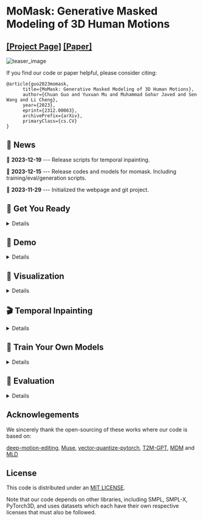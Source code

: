 # MoMask: Generative Masked Modeling of 3D Human Motions
## [[Project Page]](https://ericguo5513.github.io/momask) [[Paper]](https://arxiv.org/abs/2312.00063)
![teaser_image](https://ericguo5513.github.io/momask/static/images/teaser.png)

If you find our code or paper helpful, please consider citing:
```
@article{guo2023momask,
      title={MoMask: Generative Masked Modeling of 3D Human Motions}, 
      author={Chuan Guo and Yuxuan Mu and Muhammad Gohar Javed and Sen Wang and Li Cheng},
      year={2023},
      eprint={2312.00063},
      archivePrefix={arXiv},
      primaryClass={cs.CV}
}
```

## :postbox: News
📢 **2023-12-19** --- Release scripts for temporal inpainting.

📢 **2023-12-15** --- Release codes and models for momask. Including training/eval/generation scripts.

📢 **2023-11-29** --- Initialized the webpage and git project.  


## :round_pushpin: Get You Ready

<details>
  
### 1. Conda Environment
```
conda env create -f environment.yml
conda activate momask
pip install git+https://github.com/openai/CLIP.git
```
We test our code on Python 3.7.13 and PyTorch 1.7.1


### 2. Models and Dependencies

#### Download Pre-trained Models
```
bash prepare/download_models.sh
```

#### Download Evaluation Models and Gloves
For evaluation only.
```
bash prepare/download_evaluator.sh
bash prepare/download_glove.sh
```

#### Troubleshooting
To address the download error related to gdown: "Cannot retrieve the public link of the file. You may need to change the permission to 'Anyone with the link', or have had many accesses". A potential solution is to run `pip install --upgrade --no-cache-dir gdown`, as suggested on https://github.com/wkentaro/gdown/issues/43. This should help resolve the issue.

#### (Optional) Download Mannually
Visit [[Google Drive]](https://drive.google.com/drive/folders/1b3GnAbERH8jAoO5mdWgZhyxHB73n23sK?usp=drive_link) to download the models and evaluators mannually.

### 3. Get Data

You have two options here:
* **Skip getting data**, if you just want to generate motions using *own* descriptions.
* **Get full data**, if you want to *re-train* and *evaluate* the model.

**(a). Full data (text + motion)**

**HumanML3D** - Follow the instruction in [HumanML3D](https://github.com/EricGuo5513/HumanML3D.git), then copy the result dataset to our repository:
```
cp -r ../HumanML3D/HumanML3D ./dataset/HumanML3D
```
**KIT**-Download from [HumanML3D](https://github.com/EricGuo5513/HumanML3D.git), then place result in `./dataset/KIT-ML`

#### 

</details>

## :rocket: Demo
<details>

### (a) Generate from a single prompt
```
python gen_t2m.py --gpu_id 1 --ext exp1 --text_prompt "A person is running on a treadmill."
```
### (b) Generate from a prompt file
An example of prompt file is given in `./assets/text_prompt.txt`. Please follow the format of `<text description>#<motion length>` at each line. Motion length indicates the number of poses, which must be integeter and will be rounded by 4. In our work, motion is in 20 fps.

If you write `<text description>#NA`, our model will determine a length. Note once there is **one** NA, all the others will be **NA** automatically.

```
python gen_t2m.py --gpu_id 1 --ext exp2 --text_path ./assets/text_prompt.txt
```


A few more parameters you may be interested:
* `--repeat_times`: number of replications for generation, default `1`.
* `--motion_length`: specify the number of poses for generation, only applicable in (a).

The output files are stored under folder `./generation/<ext>/`. They are
* `numpy files`: generated motions with shape of (nframe, 22, 3), under subfolder `./joints`.
* `video files`: stick figure animation in mp4 format, under subfolder `./animation`.
* `bvh files`: bvh files of the generated motion, under subfolder `./animation`.

We also apply naive foot ik to the generated motions, see files with suffix `_ik`. It sometimes works well, but sometimes will fail.
  
</details>

## :dancers: Visualization
<details>

All the animations are manually rendered in blender. We use the characters from [mixamo](https://www.mixamo.com/#/). You need to download the characters in T-Pose with skeleton.

### Retargeting
For retargeting, we found rokoko usually leads to large error on foot. On the other hand, [keemap.rig.transfer](https://github.com/nkeeline/Keemap-Blender-Rig-ReTargeting-Addon/releases) shows more precise retargetting. You could watch the [tutorial](https://www.youtube.com/watch?v=EG-VCMkVpxg) here.

Following these steps:
* Download keemap.rig.transfer from the github, and install it in blender.
* Import both the motion files (.bvh) and character files (.fbx) in blender.
* `Shift + Select` the both source and target skeleton. (Do not need to be Rest Position)
* Switch to `Pose Mode`, then unfold the `KeeMapRig` tool at the top-right corner of the view window.
* Load and read the bone mapping file `./assets/mapping.json`(or `mapping6.json` if it doesn't work). This file is manually made by us. It works for most characters in mixamo. You could make your own.
* Adjust the `Number of Samples`, `Source Rig`, `Destination Rig Name`.
* Clik `Transfer Animation from Source Destination`, wait a few seconds.

We didn't tried other retargetting tools. Welcome to comment if you find others are more useful.

### Scene

We use this [scene](https://drive.google.com/file/d/1lg62nugD7RTAIz0Q_YP2iZsxpUzzOkT1/view?usp=sharing) for animation.


</details>

## :clapper: Temporal Inpainting
<details>
We conduct mask-based editing in the m-transformer stage, followed by the regeneration of residual tokens for the entire sequence. To load your own motion, provide the path through `--source_motion`. Utilize `-msec` to specify the mask section, supporting either ratio or frame index. For instance, `-msec 0.3,0.6` with `max_motion_length=196` is equivalent to `-msec 59,118`, indicating the editing of the frame section [59, 118]. 

```
python edit_t2m.py --gpu_id 1 --ext exp3 --use_res_model -msec 0.4,0.7 --text_prompt "A man picks something from the ground using his right hand."
```

Note: Presently, the source motion must adhere to the format of a HumanML3D dim-263 feature vector. An example motion vector data from the HumanML3D test set is available in `example_data/000612.npy`. To process your own motion data, you can utilize the `process_file` function from `utils/motion_process.py`.

</details>

## :space_invader: Train Your Own Models
<details>


**Note**: You have to train RVQ **BEFORE** training masked/residual transformers. The latter two can be trained simultaneously.

### Train RVQ
```
python train_vq.py --name rvq_name --gpu_id 1 --dataset_name t2m --batch_size 512 --num_quantizers 6  --max_epoch 500 --quantize_drop_prob 0.2
```

### Train Masked Transformer
```
python train_t2m_transformer.py --name mtrans_name --gpu_id 2 --dataset_name t2m --batch_size 64 --vq_name rvq_name
```

### Train Residual Transformer
```
python train_res_transformer.py --name rtrans_name  --gpu_id 2 --dataset_name t2m --batch_size 64 --vq_name rvq_name --cond_drop_prob 0.2 --share_weight
```

* `--dataset_name`: motion dataset, `t2m` for HumanML3D and `kit` for KIT-ML.  
* `--name`: name your model. This will create to model space as `./checkpoints/<dataset_name>/<name>`
* `--gpu_id`: GPU id.
* `--batch_size`: we use `512` for rvq training. For masked/residual transformer, we use `64` on HumanML3D and `16` for KIT-ML.
* `--num_quantizers`: number of quantization layers, `6` is used in our case.
* `--quantize_drop_prob`: quantization dropout ratio, `0.2` is used.
* `--vq_name`: when training masked/residual transformer, you need to specify the name of rvq model for tokenization.
* `--cond_drop_prob`: condition drop ratio, for classifier-free guidance. `0.2` is used.
* `--share_weight`: whether to share the projection/embedding weights in residual transformer.

All the pre-trained models and intermediate results will be saved in space `./checkpoints/<dataset_name>/<name>`.
</details>

## :book: Evaluation
<details>

### Evaluate RVQ Reconstruction:
HumanML3D:
```
python eval_t2m_vq.py --gpu_id 0 --name rvq_nq6_dc512_nc512_noshare_qdp0.2 --dataset_name t2m --ext rvq_nq6

```
KIT-ML:
```
python eval_t2m_vq.py --gpu_id 0 --name rvq_nq6_dc512_nc512_noshare_qdp0.2_k --dataset_name kit --ext rvq_nq6
```

### Evaluate Text2motion Generation:
HumanML3D:
```
python eval_t2m_trans_res.py --res_name tres_nlayer8_ld384_ff1024_rvq6ns_cdp0.2_sw --dataset_name t2m --name t2m_nlayer8_nhead6_ld384_ff1024_cdp0.1_rvq6ns --gpu_id 1 --cond_scale 4 --time_steps 10 --ext evaluation
```
KIT-ML:
```
python eval_t2m_trans_res.py --res_name tres_nlayer8_ld384_ff1024_rvq6ns_cdp0.2_sw_k --dataset_name kit --name t2m_nlayer8_nhead6_ld384_ff1024_cdp0.1_rvq6ns_k --gpu_id 0 --cond_scale 2 --time_steps 10 --ext evaluation
```

* `--res_name`: model name of `residual transformer`.  
* `--name`: model name of `masked transformer`.  
* `--cond_scale`: scale of classifer-free guidance.
* `--time_steps`: number of iterations for inference.
* `--ext`: filename for saving evaluation results.

The final evaluation results will be saved in `./checkpoints/<dataset_name>/<name>/eval/<ext>.log`

</details>

## Acknowlegements

We sincerely thank the open-sourcing of these works where our code is based on: 

[deep-motion-editing](https://github.com/DeepMotionEditing/deep-motion-editing), [Muse](https://github.com/lucidrains/muse-maskgit-pytorch), [vector-quantize-pytorch](https://github.com/lucidrains/vector-quantize-pytorch), [T2M-GPT](https://github.com/Mael-zys/T2M-GPT), [MDM](https://github.com/GuyTevet/motion-diffusion-model/tree/main) and [MLD](https://github.com/ChenFengYe/motion-latent-diffusion/tree/main)

## License
This code is distributed under an [MIT LICENSE](https://github.com/EricGuo5513/momask-codes/tree/main?tab=MIT-1-ov-file#readme).

Note that our code depends on other libraries, including SMPL, SMPL-X, PyTorch3D, and uses datasets which each have their own respective licenses that must also be followed.
